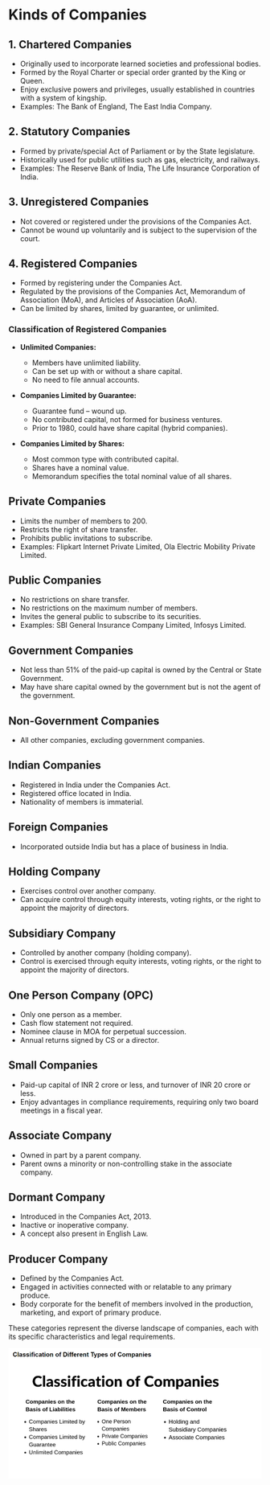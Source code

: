 # Kinds of Companies


## 1. Chartered Companies
- Originally used to incorporate learned societies and professional bodies.
- Formed by the Royal Charter or special order granted by the King or Queen.
- Enjoy exclusive powers and privileges, usually established in countries with a system of kingship.
- Examples: The Bank of England, The East India Company.

## 2. Statutory Companies
- Formed by private/special Act of Parliament or by the State legislature.
- Historically used for public utilities such as gas, electricity, and railways.
- Examples: The Reserve Bank of India, The Life Insurance Corporation of India.

## 3. Unregistered Companies
- Not covered or registered under the provisions of the Companies Act.
- Cannot be wound up voluntarily and is subject to the supervision of the court.

## 4. Registered Companies
- Formed by registering under the Companies Act.
- Regulated by the provisions of the Companies Act, Memorandum of Association (MoA), and Articles of Association (AoA).
- Can be limited by shares, limited by guarantee, or unlimited.

### Classification of Registered Companies
- **Unlimited Companies:**
  - Members have unlimited liability.
  - Can be set up with or without a share capital.
  - No need to file annual accounts.
  
- **Companies Limited by Guarantee:**
  - Guarantee fund – wound up.
  - No contributed capital, not formed for business ventures.
  - Prior to 1980, could have share capital (hybrid companies).

- **Companies Limited by Shares:**
  - Most common type with contributed capital.
  - Shares have a nominal value.
  - Memorandum specifies the total nominal value of all shares.

## Private Companies
- Limits the number of members to 200.
- Restricts the right of share transfer.
- Prohibits public invitations to subscribe.
- Examples: Flipkart Internet Private Limited, Ola Electric Mobility Private Limited.

## Public Companies
- No restrictions on share transfer.
- No restrictions on the maximum number of members.
- Invites the general public to subscribe to its securities.
- Examples: SBI General Insurance Company Limited, Infosys Limited.

## Government Companies
- Not less than 51% of the paid-up capital is owned by the Central or State Government.
- May have share capital owned by the government but is not the agent of the government.
  
## Non-Government Companies
- All other companies, excluding government companies.

## Indian Companies
- Registered in India under the Companies Act.
- Registered office located in India.
- Nationality of members is immaterial.

## Foreign Companies
- Incorporated outside India but has a place of business in India.

## Holding Company
- Exercises control over another company.
- Can acquire control through equity interests, voting rights, or the right to appoint the majority of directors.
  
## Subsidiary Company
- Controlled by another company (holding company).
- Control is exercised through equity interests, voting rights, or the right to appoint the majority of directors.

## One Person Company (OPC)
- Only one person as a member.
- Cash flow statement not required.
- Nominee clause in MOA for perpetual succession.
- Annual returns signed by CS or a director.

## Small Companies
- Paid-up capital of INR 2 crore or less, and turnover of INR 20 crore or less.
- Enjoy advantages in compliance requirements, requiring only two board meetings in a fiscal year.

## Associate Company
- Owned in part by a parent company.
- Parent owns a minority or non-controlling stake in the associate company.
  
## Dormant Company
- Introduced in the Companies Act, 2013.
- Inactive or inoperative company.
- A concept also present in English Law.

## Producer Company
- Defined by the Companies Act.
- Engaged in activities connected with or relatable to any primary produce.
- Body corporate for the benefit of members involved in the production, marketing, and export of primary produce.

These categories represent the diverse landscape of companies, each with its specific characteristics and legal requirements.

![Alt text](image-3.png) 
